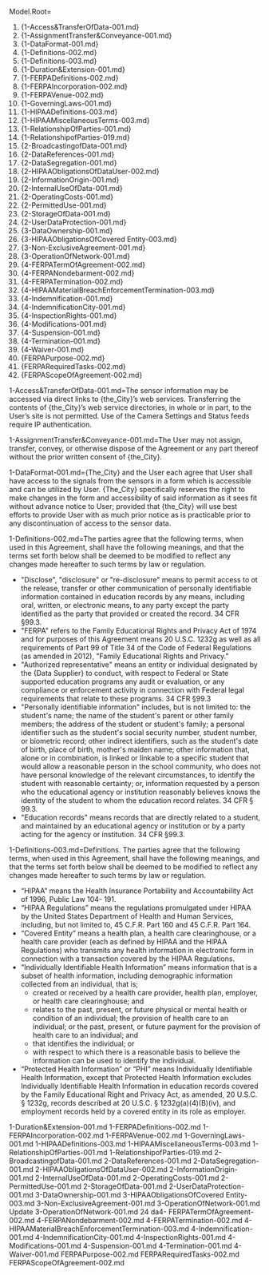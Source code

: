 Model.Root=<ol><li>{1-Access&TransferOfData-001.md}<li>{1-AssignmentTransfer&Conveyance-001.md}<li>{1-DataFormat-001.md}<li>{1-Definitions-002.md}<li>{1-Definitions-003.md}<li>{1-Duration&Extension-001.md}<li>{1-FERPADefinitions-002.md}<li>{1-FERPAIncorporation-002.md}<li>{1-FERPAVenue-002.md}<li>{1-GoverningLaws-001.md}<li>{1-HIPAADefinitions-003.md}<li>{1-HIPAAMiscellaneousTerms-003.md}<li>{1-RelationshipOfParties-001.md}<li>{1-RelationshipofParties-019.md}<li>{2-BroadcastingofData-001.md}<li>{2-DataReferences-001.md}<li>{2-DataSegregation-001.md}<li>{2-HIPAAObligationsOfDataUser-002.md}<li>{2-InformationOrigin-001.md}<li>{2-InternalUseOfData-001.md}<li>{2-OperatingCosts-001.md}<li>{2-PermittedUse-001.md}<li>{2-StorageOfData-001.md}<li>{2-UserDataProtection-001.md}<li>{3-DataOwnership-001.md}<li>{3-HIPAAObligationsOfCovered Entity-003.md}<li>{3-Non-ExclusiveAgreement-001.md}<li>{3-OperationOfNetwork-001.md}<li>{4-FERPATermOfAgreement-002.md}<li>{4-FERPANondebarment-002.md}<li>{4-FERPATermination-002.md}<li>{4-HIPAAMaterialBreachEnforcementTermination-003.md}<li>{4-Indemnification-001.md}<li>{4-IndemnificationCity-001.md}<li>{4-InspectionRights-001.md}<li>{4-Modifications-001.md}<li>{4-Suspension-001.md}<li>{4-Termination-001.md}<li>{4-Waiver-001.md}<li>{FERPAPurpose-002.md}<li>{FERPARequiredTasks-002.md}<li>{FERPAScopeOfAgreement-002.md}</ol>

1-Access&TransferOfData-001.md=The sensor information may be accessed via direct links to {the_City}’s web services. Transferring the contents of {the_City}’s web service directories, in whole or in part, to the User’s site is not permitted. Use of the Camera Settings and Status feeds require IP authentication.

1-AssignmentTransfer&Conveyance-001.md=The User may not assign, transfer, convey, or otherwise dispose of the Agreement or any part thereof without the prior written consent of {the_City}.

1-DataFormat-001.md={The_City} and the User each agree that User shall have access to the signals from the sensors in a form which is accessible and can be utilized by User. {The_City} specifically reserves the right to make changes in the form and accessibility of said information as it sees fit without advance notice to User; provided that {the_City} will use best efforts to provide User with as much prior notice as is practicable prior to any discontinuation of access to the sensor data.

1-Definitions-002.md=The parties agree that the following terms, when used in this Agreement, shall have the following meanings, and that the terms set forth below shall be deemed to be modified to reflect any changes made hereafter to such terms by law or regulation.<ul><li>"Disclose", "disclosure" or "re-disclosure" means to permit access to ot the release, transfer or other communication of personally identifiable information contained in education records by any means, including oral, written, or electronic means, to any party except the party identified as the party that provided or created the record. 34 CFR §99.3.<li>"FERPA" refers to the Family Educational Rights and Privacy Act of 1974 and for purposes of this Agreement means 20 U.S.C. 1232g as well as all requirements of Part 99 of Title 34 of the Code of Federal Regulations (as amended in 2012), "Family Educational Rights and Privacy."<li>"Authorized representative" means an entity or individual designated by the {Data Supplier} to conduct, with respect to Federal or State supported education programs any audit or evaluation, or any compliance or enforcement activity in connection with Federal legal requirements that relate to these programs. 34 CFR §99.3<li>"Personally identifiable information" includes, but is not limited to: the student's name; the name of the student's parent or other family members; the address of the student or student's family; a personal identifier such as the student's social security number, student number, or biometric record; other indirect identifiers, such as the student's date of birth, place of birth, mother's maiden name; other information that, alone or in combination, is linked or linkable to a specific student that would allow a reasonable person in the school community, who does not have personal knowledge of the relevant circumstances, to identify the student with reasonable certainty; or, information requested by a person who the educational agency or institution reasonably believes knows the identity of the student to whom the education record relates. 34 CFR § 99.3.<li>"Education records" means records that are directly related to a student, and maintained by an educational agency or institution or by a party acting for the agency or institution. 34 CFR §99.3.</ul>

1-Definitions-003.md=Definitions. The parties agree that the following terms, when used in this Agreement, shall have the following meanings, and that the terms set forth below shall be deemed to be modified to reflect any changes made hereafter to such terms by law or regulation.<ul><li>“HIPAA” means the Health Insurance Portability and Accountability Act of 1996, Public Law 104- 191.<li>“HIPAA Regulations” means the regulations promulgated under HIPAA by the United States Department of Health and Human Services, including, but not limited to, 45 C.F.R. Part 160 and 45 C.F.R. Part 164.<li>“Covered Entity” means a health plan, a health care clearinghouse, or a health care provider (each as defined by HIPAA and the HIPAA Regulations) who transmits any health information in electronic form in connection with a transaction covered by the HIPAA Regulations.<li>“Individually Identifiable Health Information” means information that is a subset of health information, including demographic information collected from an individual, that is;<ul><li>created or received by a health care provider, health plan, employer, or health care clearinghouse; and<li>relates to the past, present, or future physical or mental health or condition of an individual; the provision of health care to an individual; or the past, present, or future payment for the provision of health care to an individual; and<li>that identifies the individual; or<li>with respect to which there is a reasonable basis to believe the information can be used to identify the individual.</ul><li>“Protected Health Information” or “PHI” means Individually Identifiable Health Information, except that Protected Health Information excludes Individually Identifiable Health Information in education records covered by the Family Educational Right and Privacy Act, as amended, 20 U.S.C. § 1232g, records described at 20 U.S.C. § 1232g(a)(4)(B)(iv), and employment records held by a covered entity in its role as employer.</ul>

1-Duration&Extension-001.md
1-FERPADefinitions-002.md
1-FERPAIncorporation-002.md
1-FERPAVenue-002.md
1-GoverningLaws-001.md
1-HIPAADefinitions-003.md
1-HIPAAMiscellaneousTerms-003.md
1-RelationshipOfParties-001.md
1-RelationshipofParties-019.md
2-BroadcastingofData-001.md
2-DataReferences-001.md
2-DataSegregation-001.md
2-HIPAAObligationsOfDataUser-002.md
2-InformationOrigin-001.md
2-InternalUseOfData-001.md
2-OperatingCosts-001.md
2-PermittedUse-001.md
2-StorageOfData-001.md
2-UserDataProtection-001.md
3-DataOwnership-001.md
3-HIPAAObligationsOfCovered Entity-003.md
3-Non-ExclusiveAgreement-001.md
3-OperationOfNetwork-001.md	Update 3-OperationOfNetwork-001.md	24 da4- FERPATermOfAgreement-002.md
4-FERPANondebarment-002.md
4-FERPATermination-002.md
4-HIPAAMaterialBreachEnforcementTermination-003.md
4-Indemnification-001.md
4-IndemnificationCity-001.md
4-InspectionRights-001.md
4-Modifications-001.md
4-Suspension-001.md
4-Termination-001.md
4-Waiver-001.md
FERPAPurpose-002.md
FERPARequiredTasks-002.md
FERPAScopeOfAgreement-002.md